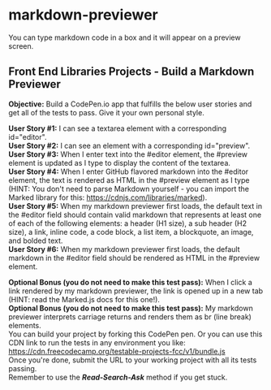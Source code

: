# markdown-previewer
You can type markdown code in a box and it will appear on a preview screen.  
  
## Front End Libraries Projects - Build a Markdown Previewer  
**Objective:** Build a CodePen.io app that fulfills the below user stories and get all of the tests to pass. Give it your own personal style.   
  
**User Story #1:** I can see a textarea element with a corresponding id="editor".  
**User Story #2:** I can see an element with a corresponding id="preview".  
**User Story #3:** When I enter text into the #editor element, the #preview element is updated as I type to display the content of the textarea.  
**User Story #4:** When I enter GitHub flavored markdown into the #editor element, the text is rendered as HTML in the #preview element as I type (HINT: You don't need to parse Markdown yourself - you can import the Marked library for this: https://cdnjs.com/libraries/marked).  
**User Story #5:** When my markdown previewer first loads, the default text in the #editor field should contain valid markdown that represents at least one of each of the following elements: a header (H1 size), a sub header (H2 size), a link, inline code, a code block, a list item, a blockquote, an image, and bolded text.  
**User Story #6:** When my markdown previewer first loads, the default markdown in the #editor field should be rendered as HTML in the #preview element.  
  
**Optional Bonus (you do not need to make this test pass):** When I click a link rendered by my markdown previewer, the link is opened up in a new tab (HINT: read the Marked.js docs for this one!).  
**Optional Bonus (you do not need to make this test pass):** My markdown previewer interprets carriage returns and renders them as br (line break) elements.  
You can build your project by forking this CodePen pen. Or you can use this CDN link to run the tests in any environment you like: https://cdn.freecodecamp.org/testable-projects-fcc/v1/bundle.js  
Once you're done, submit the URL to your working project with all its tests passing.  
Remember to use the ***Read-Search-Ask*** method if you get stuck.  
